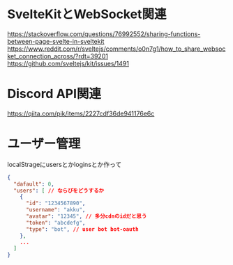 # SvelteKitとWebSocket関連
https://stackoverflow.com/questions/76992552/sharing-functions-between-page-svelte-in-sveltekit
https://www.reddit.com/r/sveltejs/comments/o0n7g1/how_to_share_websocket_connection_across/?rdt=39201
https://github.com/sveltejs/kit/issues/1491

# Discord API関連
https://qiita.com/pik/items/2227cdf36de941176e6c

# ユーザー管理
localStrageにusersとかloginsとか作って
```json
{
  "dafault": 0,
  "users": [ // ならびをどうするか
    {
      "id": "1234567890",
      "username": "akku",
      "avatar": "12345", // 多分cdnのidだと思う
      "token": "abcdefg",
      "type": "bot", // user bot bot-oauth
    },
    ...
  ]
}
```
